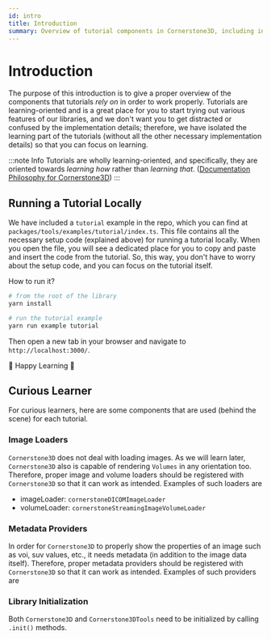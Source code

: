 ```yaml
---
id: intro
title: Introduction
summary: Overview of tutorial components in Cornerstone3D, including instructions for running tutorials locally and explanation of image loaders and metadata providers
---
```


# Introduction

The purpose of this introduction is to give a proper overview of the components that tutorials _rely on_ in order to work properly.
Tutorials are learning-oriented and is a great place for you to start trying out various features of our libraries, and we don't want you to
get distracted or confused by the implementation details; therefore, we have isolated the learning part of the tutorials (without all the other necessary implementation details) so that you can focus on learning.

:::note Info
Tutorials are wholly learning-oriented, and specifically, they are oriented towards _learning how_ rather than _learning that_. ([Documentation Philosophy for Cornerstone3D](https://documentation.divio.com/))
:::

## Running a Tutorial Locally

We have included a `tutorial` example in the repo, which you can find at `packages/tools/examples/tutorial/index.ts`. This file contains all the necessary setup code (explained above) for running a tutorial locally. When you open the file, you will see a dedicated place for you to copy and paste and insert the code from the tutorial. So, this way, you don't have to worry about the setup code, and you can focus on the tutorial itself.

How to run it?

```bash
# from the root of the library
yarn install

# run the tutorial example
yarn run example tutorial
```

Then open a new tab in your browser and navigate to `http://localhost:3000/`.

🎉 Happy Learning 🎉

## Curious Learner

For curious learners, here are some components that are used (behind the scene) for each tutorial.

### Image Loaders

`Cornerstone3D` does not deal with loading images. As we will learn later, `Cornerstone3D` also is capable of rendering `Volumes` in any orientation too.
Therefore, proper image and volume loaders should be registered with `Cornerstone3D` so that it can work as intended. Examples of such loaders are

- imageLoader: `cornerstoneDICOMImageLoader`
- volumeLoader: `cornerstoneStreamingImageVolumeLoader`

### Metadata Providers

In order for `Cornerstone3D` to properly show the properties of an image such
as voi, suv values, etc., it needs metadata (in addition to the image data itself).
Therefore, proper metadata providers should be registered with `Cornerstone3D` so that it can work as intended. Examples of such providers are

### Library Initialization

Both `Cornerstone3D` and `Cornerstone3DTools` need to be initialized by calling `.init()` methods.
